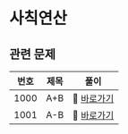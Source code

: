 # 사칙연산

## 관련 문제

| 번호 | 제목 | 풀이                                            |
| ---- | ---- | ----------------------------------------------- |
| 1000 | A+B  | 🔗 [바로가기](/백준/문제/1000.%20A+B/README.md) |
| 1001 | A-B  | 🔗 [바로가기](/백준/문제/1001.%20A-B/README.md) |
